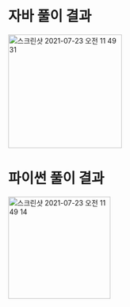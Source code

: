 # 자바 풀이 결과
<img width="229" alt="스크린샷 2021-07-23 오전 11 49 31" src="https://user-images.githubusercontent.com/42399580/126732259-06b0bfb7-235b-4eef-9207-08e839ef4b91.png">

# 파이썬 풀이 결과
<img width="206" alt="스크린샷 2021-07-23 오전 11 49 14" src="https://user-images.githubusercontent.com/42399580/126732271-012b5846-4be9-472a-8a8e-49dfe691c3f4.png">
